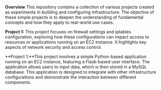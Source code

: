 **Overview**
This repository contains a collection of various projects created as experiments in building and configuring infrastructure. The objective of these simple projects is to deepen the understanding of fundamental concepts and how they apply to real-world use cases.

**Project 1:** This project focuses on firewall settings and iptables configuration, exploring how these configurations can impact access to resources or applications running on an EC2 instance. It highlights key aspects of network security and access control.

**Project 1:**This project involves a simple Python-based application running on an EC2 instance, featuring a Flask-based user interface. The application allows users to input data, which is then stored in a MySQL database. This application is designed to integrate with other infrastructure configurations and demonstrate the interaction between different components.
